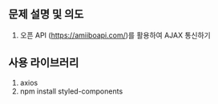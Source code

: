 ## 문제 설명 및 의도

1. 오픈 API (https://amiiboapi.com/)를 활용하여 AJAX 통신하기

## 사용 라이브러리

1. axios
2. npm install styled-components
